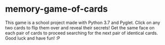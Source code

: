 # memory-game-of-cards
This game is a school project made with Python 3.7 and Pyglet. Click on any two cards to flip them over and reveal their secrets! Get the same face on each pair of cards to proceed searching for the next pair of identical cards. Good luck and have fun! :P
